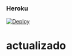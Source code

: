 ### Heroku
[![Deploy](https://www.herokucdn.com/deploy/button.svg)](https://heroku.com/deploy?template=https://github.com/julina000/ultimob) 
# actualizado
